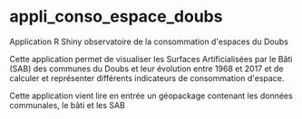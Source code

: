 # appli_conso_espace_doubs
Application R Shiny observatoire de la consommation d'espaces du Doubs

Cette application permet de visualiser les Surfaces Artificialisées par le Bâti (SAB) des communes du Doubs et leur évolution entre 1968 et 2017
et de calculer et représenter différents indicateurs de consommation d'espace.

Cette application vient lire en entrée un géopackage contenant les données communales, le bâti et les SAB
